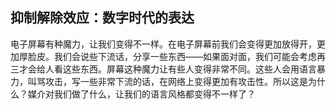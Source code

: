 ## 抑制解除效应：数字时代的表达

电子屏幕有种魔力，让我们变得不一样。在电子屏幕前我们会变得更加放得开，更加厚脸皮。我们会说些下流话，分享一些东西——如果面对面，我们可能会考虑再三才会给人看这些东西。屏幕这种魔力让有些人变得非常不同。这些人会用语言暴力，叫骂攻击，写一些非常下流的话，在网络上变得更加有攻击性。所以这是为什么？媒介对我们做了什么，让我们的语言风格都变得不一样了？<span id="part0108.html"></span>